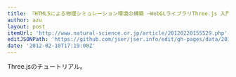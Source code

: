 ```yaml
---
title: 『HTML5による物理シミュレーション環境の構築 ~WebGLライブラリThree.js 入門(1/3)~』
author: azu
layout: post
itemUrl: 'http://www.natural-science.or.jp/article/20120220155529.php'
editJSONPath: 'https://github.com/jser/jser.info/edit/gh-pages/data/2012/02/index.json'
date: '2012-02-10T17:19:00Z'
---
```

Three.jsのチュートリアル。

